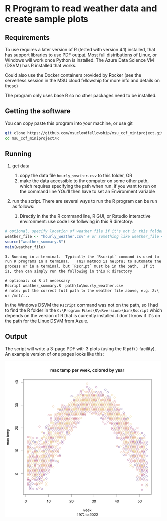 # R Program to read weather data and create sample plots

## Requirements

To use requires a later version of R (tested with version 4.1) installed, that has support libraries to use PDF output.  Most full distributions of Linux, or Windows will work once Python is installed.   The Azure Data Science VM (DSVM) has R installed that works. 

Could also use the Docker containers provided by Rocker (see the serverless session in the MSU cloud fellowship for more info and details on these)

The program only uses base R so no other packages need to be installed.  

## Getting the software

You can copy paste this program into your machine, or use git 

```bash
git clone https://github.com/msucloudfellowship/msu_ccf_miniproject.git
cd msu_ccf_miniproject/R
```

## Running

1. get data
    1. copy the data file `hourly_weather.csv` to this folder, OR
    1. make the data accessible to the computer on some other path, which requires specifying the path when run.  if you want to run on the command line YOu'll then have to set an Environment variable
2. run the script.  There are several ways to run the R program can be run as follows: 
 

    1. Directly in the the R command line, R GUI, or Rstudio interactive environment: use code like following in this R directory:

```R
# optional, specify location of weather file if it's not in this folder
weather_file <- "hourly_weather.csv" # or something like weather_file <- "z:\hourly_weather.csv"  
source("weather_summary.R")
main(weather_file)

```

    3. Running in a terminal.  Typically the `Rscript` command is used to run R programs in a terminal.   This method is helpful to automate the process or in a terminal, but `Rscript` must be in the path.  If it is, then can simply run the following in this R directory

```
# optional: cd R if necessary
Rscript weather_summary.R  path\to\hourly_weather.csv 
# note: put the correct full path to the weather file above, e.g. Z:\ or /mnt/...
```

In the Windows DSVM the `Rscript` command was not on the path, so I had to find the R folder in the `C:\Program Files\R\<Rversion>\bin\Rscript`  which depends on the version of R that is currently installed. 
I don't know if it's on the path for the Linux DSVM from Azure.  


## Output 

The script will write a 3-page PDF with 3 plots (using the R `pdf()` facility). An example version of one pages looks like this: 

![expected_plot_R.png](expected_plot_R.png)
